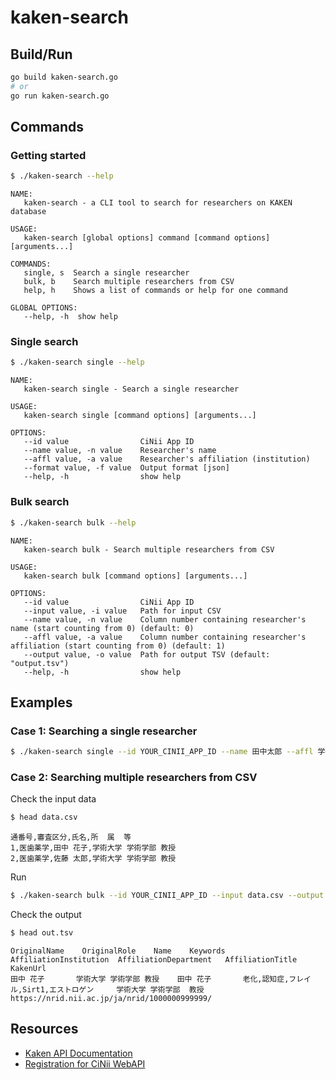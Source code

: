 # kaken-search

## Build/Run
```sh
go build kaken-search.go
# or
go run kaken-search.go
```

## Commands

### Getting started
```sh
$ ./kaken-search --help
```
```
NAME:
   kaken-search - a CLI tool to search for researchers on KAKEN database

USAGE:
   kaken-search [global options] command [command options] [arguments...]

COMMANDS:
   single, s  Search a single researcher
   bulk, b    Search multiple researchers from CSV
   help, h    Shows a list of commands or help for one command

GLOBAL OPTIONS:
   --help, -h  show help
```

### Single search
```sh
$ ./kaken-search single --help
```
```
NAME:
   kaken-search single - Search a single researcher

USAGE:
   kaken-search single [command options] [arguments...]

OPTIONS:
   --id value                CiNii App ID
   --name value, -n value    Researcher's name
   --affl value, -a value    Researcher's affiliation (institution)
   --format value, -f value  Output format [json]
   --help, -h                show help
```

### Bulk search
```sh
$ ./kaken-search bulk --help
```
```
NAME:
   kaken-search bulk - Search multiple researchers from CSV

USAGE:
   kaken-search bulk [command options] [arguments...]

OPTIONS:
   --id value                CiNii App ID
   --input value, -i value   Path for input CSV
   --name value, -n value    Column number containing researcher's name (start counting from 0) (default: 0)
   --affl value, -a value    Column number containing researcher's affiliation (start counting from 0) (default: 1)
   --output value, -o value  Path for output TSV (default: "output.tsv")
   --help, -h                show help
```

## Examples

### Case 1: Searching a single researcher

```sh
$ ./kaken-search single --id YOUR_CINII_APP_ID --name 田中太郎 --affl 学術大学 --format json
```


### Case 2: Searching multiple researchers from CSV

Check the input data
```sh
$ head data.csv
```
```
通番号,審査区分,氏名,所  属  等
1,医歯薬学,田中 花子,学術大学 学術学部 教授
2,医歯薬学,佐藤 太郎,学術大学 学術学部 教授
```

Run
```sh
$ ./kaken-search bulk --id YOUR_CINII_APP_ID --input data.csv --output out.tsv --name 2 --affl 3
```

Check the output
```sh
$ head out.tsv
```
```
OriginalName    OriginalRole    Name    Keywords        AffiliationInstitution  AffiliationDepartment   AffiliationTitle        KakenUrl
田中 花子       学術大学 学術学部 教授    田中 花子       老化,認知症,フレイル,Sirt1,エストロゲン     学術大学 学術学部  教授    https://nrid.nii.ac.jp/ja/nrid/1000000999999/
```

## Resources
- [Kaken API Documentation](https://bitbucket.org/niijp/kaken_definition/src/master/)
- [Registration for CiNii WebAPI](https://support.nii.ac.jp/ja/cinii/api/developer)